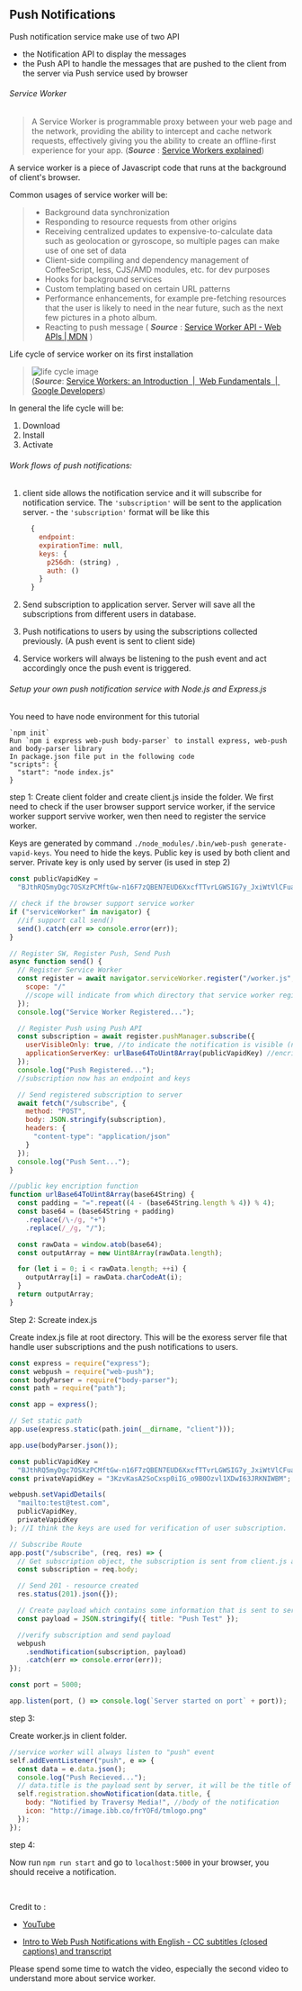 ## Push Notifications

Push notification service make use of two API

- the Notification API to display the messages
- the Push API to handle the messages that are pushed to the client from the server via Push service used by browser

###### Service Worker

> A Service Worker is programmable proxy between your web page and the network, providing the ability to intercept and cache network requests, effectively giving you the ability to create an offline-first experience for your app. (**_Source_** : [Service Workers explained](https://flaviocopes.com/service-workers/))

A service worker is a piece of Javascript code that runs at the background of client's browser.

Common usages of service worker will be:

> - Background data synchronization
> - Responding to resource requests from other origins
> - Receiving centralized updates to expensive-to-calculate data such as geolocation or gyroscope, so multiple pages can make use of one set of data
> - Client-side compiling and dependency management of CoffeeScript, less, CJS/AMD modules, etc. for dev purposes
> - Hooks for background services
> - Custom templating based on certain URL patterns
> - Performance enhancements, for example pre-fetching resources that the user is likely to need in the near future, such as the next few pictures in a photo album.
> - Reacting to push message
>   ( **_Source_** : [Service Worker API - Web APIs | MDN](https://developer.mozilla.org/en-US/docs/Web/API/Service_Worker_API) )
>   <br>

Life cycle of service worker on its first installation

> ![life cycle image](SWlifecycle.png)<br>
> (**_Source_**: [Service Workers: an Introduction  |  Web Fundamentals  |  Google Developers](https://developers.google.com/web/fundamentals/primers/service-workers/))

In general the life cycle will be:

1.  Download
2.  Install
3.  Activate

###### Work flows of push notifications:

1.  client side allows the notification service and it will subscribe for notification service. The `'subscription'` will be sent to the application server. - the `'subscription'` format will be like this

    ```js
      {
        endpoint:  
        expirationTime: null,
        keys: {
          p256dh: (string) ,
          auth: ()
        }
      }
    ```

2.  Send subscription to application server. Server will save all the subscriptions from different users in database.
3.  Push notifications to users by using the subscriptions collected previously. (A push event is sent to client side)
4.  Service workers will always be listening to the push event and act accordingly once the push event is triggered.
    <br>

###### Setup your own push notification service with Node.js and Express.js

You need to have node environment for this tutorial

    `npm init`
    Run `npm i express web-push body-parser` to install express, web-push and body-parser library
    In package.json file put in the following code
    "scripts": {
      "start": "node index.js"
    }

step 1:
Create client folder and create client.js inside the folder.
We first need to check if the user browser support service worker, if the service worker support servive worker, wen then need to register the service worker.

Keys are generated by command `./node_modules/.bin/web-push generate-vapid-keys`. You need to hide the keys. Public key is used by both client and server. Private key is only used by server (is used in step 2)

```js
const publicVapidKey =
  "BJthRQ5myDgc7OSXzPCMftGw-n16F7zQBEN7EUD6XxcfTTvrLGWSIG7y_JxiWtVlCFua0S8MTB5rPziBqNx1qIo";

// check if the browser support service worker
if ("serviceWorker" in navigator) {
  //if support call send()
  send().catch(err => console.error(err));
}

// Register SW, Register Push, Send Push
async function send() {
  // Register Service Worker
  const register = await navigator.serviceWorker.register("/worker.js", {
    scope: "/"
    //scope will indicate from which directory that service worker registered. worker.js is the service worker file
  });
  console.log("Service Worker Registered...");

  // Register Push using Push API
  const subscription = await register.pushManager.subscribe({
    userVisibleOnly: true, //to indicate the notification is visible (not a silent push notification)
    applicationServerKey: urlBase64ToUint8Array(publicVapidKey) //encripted public key is sent to server, it must match the public key on server side
  });
  console.log("Push Registered...");
  //subscription now has an endpoint and keys

  // Send registered subscription to server
  await fetch("/subscribe", {
    method: "POST",
    body: JSON.stringify(subscription),
    headers: {
      "content-type": "application/json"
    }
  });
  console.log("Push Sent...");
}

//public key encription function
function urlBase64ToUint8Array(base64String) {
  const padding = "=".repeat((4 - (base64String.length % 4)) % 4);
  const base64 = (base64String + padding)
    .replace(/\-/g, "+")
    .replace(/_/g, "/");

  const rawData = window.atob(base64);
  const outputArray = new Uint8Array(rawData.length);

  for (let i = 0; i < rawData.length; ++i) {
    outputArray[i] = rawData.charCodeAt(i);
  }
  return outputArray;
}
```

Step 2: Screate index.js

Create index.js file at root directory. This will be the exoress server file that handle user subscriptions and the push notifications to users.

```javascript
const express = require("express");
const webpush = require("web-push");
const bodyParser = require("body-parser");
const path = require("path");

const app = express();

// Set static path
app.use(express.static(path.join(__dirname, "client")));

app.use(bodyParser.json());

const publicVapidKey =
  "BJthRQ5myDgc7OSXzPCMftGw-n16F7zQBEN7EUD6XxcfTTvrLGWSIG7y_JxiWtVlCFua0S8MTB5rPziBqNx1qIo";
const privateVapidKey = "3KzvKasA2SoCxsp0iIG_o9B0Ozvl1XDwI63JRKNIWBM";

webpush.setVapidDetails(
  "mailto:test@test.com",
  publicVapidKey,
  privateVapidKey
); //I think the keys are used for verification of user subscription.

// Subscribe Route
app.post("/subscribe", (req, res) => {
  // Get subscription object, the subscription is sent from client.js and it is the payload of a fetch method. It contians an endpoint and keys
  const subscription = req.body;

  // Send 201 - resource created
  res.status(201).json({});

  // Create payload which contains some information that is sent to service worker
  const payload = JSON.stringify({ title: "Push Test" });

  //verify subscription and send payload
  webpush
    .sendNotification(subscription, payload)
    .catch(err => console.error(err));
});

const port = 5000;

app.listen(port, () => console.log(`Server started on port` + port));
```

step 3:

Create worker.js in client folder.

```js
//service worker will always listen to "push" event
self.addEventListener("push", e => {
  const data = e.data.json();
  console.log("Push Recieved...");
  // data.title is the payload sent by server, it will be the title of the notification
  self.registration.showNotification(data.title, {
    body: "Notified by Traversy Media!", //body of the notification
    icon: "http://image.ibb.co/frYOFd/tmlogo.png"
  });
});
```

step 4:

Now run `npm run start` and go to `localhost:5000` in your browser, you should receive a notification.

<br>

Credit to :

- [YouTube](https://www.youtube.com/watch?v=HlYFW2zaYQM&t=423s&pbjreload=10)

- [Intro to Web Push Notifications with English - CC subtitles (closed captions) and transcript](http://www.yousubtitles.com/Intro-to-Web-Push-Notifications-id-1210061)

Please spend some time to watch the video, especially the second video to understand more about service worker.
